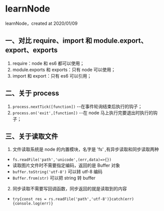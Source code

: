 # learnNode

learnNode，created at 2020/01/09

## 一、对比 require、import 和 module.export、export、exports

1. require：node 和 es6 都可以使用；
2. module.exports 和 exports：只有 node 可以使用；
3. import 和 export：只有 es6 可以引用；

## 二、关于 process

1. `process.nextTick([function])` --在事件轮询结束后执行的钩子；
2. `process.on('exit',[function])` --在 node 马上执行完要退出时执行的钩子；

## 三、关于读取文件

1. 文件读取系统是 node 的内置模块，名字是 'fs' ,有异步读取和同步读取两种

- `fs.readFile('path','unicode',(err,data)=>{})`
- 读取图片文件时不需要指定编码，返回的是 Buffer 对象
- `buffer.toString('utf-8')` 可以转 utf-8 编码
- `Buffer.from(str)` 可以把 string 转 buffer

2. 同步读取不需要写回调函数，同步返回的就是读取到的内容

- `try{const res = rs.readFile('path','utf-8')}catch(err){console.log(err)}`
